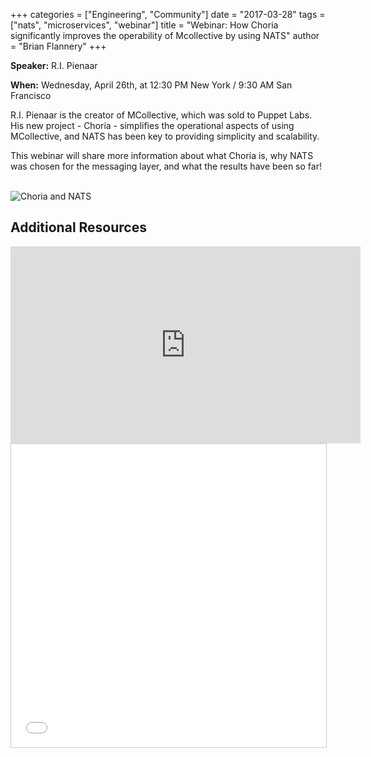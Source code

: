 +++
categories = ["Engineering", "Community"]
date = "2017-03-28"
tags = ["nats", "microservices", "webinar"]
title = "Webinar: How Choria significantly improves the operability of Mcollective by using NATS"
author = "Brian Flannery"
+++

**Speaker:** R.I. Pienaar

**When:** Wednesday, April 26th, at 12:30 PM New York / 9:30 AM San Francisco

R.I. Pienaar is the creator of MCollective, which was sold to Puppet Labs. His new project - Choria - simplifies the operational aspects of using MCollective, and NATS has been key to providing simplicity and scalability.

This webinar will share more information about what Choria is, why NATS was chosen for the messaging layer, and what the results have been so far!

<br>

<img class="img-responsive center-block" alt="Choria and NATS" src="/img/blog/webinar-choria.png">

<br>

<!-- <a target="_blank" href="https://attendee.gotowebinar.com/register/5589424916003895555" class="btn btn-primary btn-lg btn-block">Register for Webinar</a> -->

<h2>Additional Resources</h2>

<div class="row">
  <div class="col-md-12">
    <div class="center-block">
      <div class="embed-responsive embed-responsive-16by9">
        <iframe width="560" height="315" src="https://www.youtube.com/embed/Yxk1KkUzg-s" frameborder="0" allowfullscreen></iframe>
      </div>
    </div>
  </div>
</div>

<div class="row">
  <div class="col-md-12">
    <div class="center-block text-center">
      <iframe src="//www.slideshare.net/slideshow/embed_code/key/cwGzWFGWxqaztE" width="595" height="485" frameborder="0" marginwidth="0" marginheight="0" scrolling="no" style="border:1px solid #CCC; border-width:1px; margin-bottom:5px; max-width: 100%;" allowfullscreen> </iframe>
    </div>
  </div>
</div>
